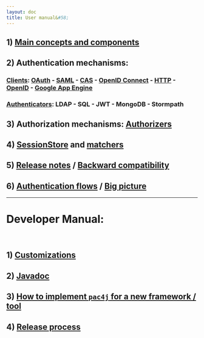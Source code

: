 ```yaml
---
layout: doc
title: User manual&#58;
---
```


## 1) [Main concepts and components](/docs/main-concepts-and-components.html)

## 2) Authentication mechanisms:

### [Clients](/docs/clients.html): [OAuth](/docs/clients/oauth.html) - [SAML](/docs/clients/saml.html) - [CAS](/docs/clients/cas.html) - [OpenID Connect](/docs/clients/openid-connect.html) - [HTTP](/docs/clients/http.html) - [OpenID](/docs/clients/openid.html) - [Google App Engine](/docs/clients/google-app-engine.html)

### [Authenticators](/docs/authenticators.html): LDAP - SQL - JWT - MongoDB - Stormpath

## 3) Authorization mechanisms: [Authorizers](/docs/authorizers.html)

## 4) [SessionStore](/docs/session-store.html) and [matchers](/docs/matchers.html)

## 5) [Release notes](/docs/release-notes.html) / [Backward compatibility](/docs/backward-compatibility.html)

## 6) [Authentication flows](/docs/authentication-flows.html) / [Big picture](/docs/big-picture.html)

---

# <span class="alert alert-warning">Developer Manual&#58;</span>
<br />

## 1) [Customizations](/docs/customizations.html)

## 2) [Javadoc](http://www.pac4j.org/apidocs/pac4j/1.9.1/index.html)

## 3) [How to implement `pac4j` for a new framework / tool](/docs/how-to-implement-pac4j-for-a-new-framework.html)

## 4) [Release process](/docs/release-process.html)

